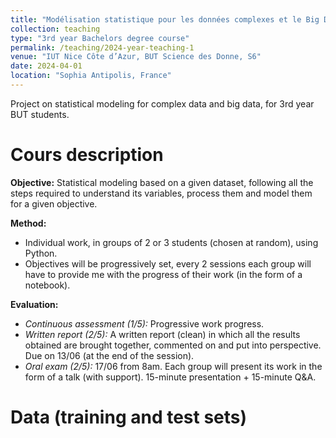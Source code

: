 ```yaml
---
title: "Modélisation statistique pour les données complexes et le Big Data"
collection: teaching
type: "3rd year Bachelors degree course"
permalink: /teaching/2024-year-teaching-1
venue: "IUT Nice Côte d’Azur, BUT Science des Donne, S6"
date: 2024-04-01
location: "Sophia Antipolis, France"
---
```


Project on statistical modeling for complex data and big data, for 3rd year BUT students.

Cours description
======
**Objective:** Statistical modeling based on a given dataset, following all the steps required to understand its variables, process them and model them for a given objective. 

**Method:** 
* Individual work, in groups of 2 or 3 students (chosen at random), using Python.
* Objectives will be progressively set, every 2 sessions each group will have to provide me with the progress of their work (in the form of a notebook).

**Evaluation:**
* *Continuous assessment (1/5):* Progressive work progress.
* *Written report (2/5):* A written report (clean) in which all the results obtained are brought together, commented on and put into perspective. Due on 13/06 (at the end of the session).
* *Oral exam (2/5):* 17/06 from 8am. Each group will present its work in the form of a talk (with support). 15-minute presentation + 15-minute Q&A.
<!---
[Slides](http://ibalelli.github.io/files/course_material/mod_stat_BUT/Diapo_project.pdf) <br/>
-->

Data (training and test sets)
======
<!---
[Data G1 (.zip)](http://ibalelli.github.io/files/course_material/mod_stat_BUT/Data_G1.zip) <br/>
[Data G2 (.zip)](http://ibalelli.github.io/files/course_material/mod_stat_BUT/Data_G2.zip) <br/>
[Data G3 (.zip)](http://ibalelli.github.io/files/course_material/mod_stat_BUT/Data_G3.zip) <br/>
[Data G4 (.zip)](http://ibalelli.github.io/files/course_material/mod_stat_BUT/Data_G4.zip) <br/>
[Data G5 (.zip)](http://ibalelli.github.io/files/course_material/mod_stat_BUT/Data_G5.zip) <br/>
[Data G6 (.zip)](http://ibalelli.github.io/files/course_material/mod_stat_BUT/Data_G6.zip) <br/>
-->

<!---
-->
